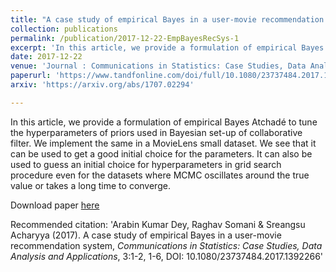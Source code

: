 ```yaml
---
title: "A case study of empirical Bayes in a user-movie recommendation system"
collection: publications
permalink: /publication/2017-12-22-EmpBayesRecSys-1
excerpt: 'In this article, we provide a formulation of empirical Bayes Atchadé to tune the hyperparameters of priors used in Bayesian set-up of collaborative filter.'
date: 2017-12-22
venue: 'Journal : Communications in Statistics: Case Studies, Data Analysis and Applications'
paperurl: 'https://www.tandfonline.com/doi/full/10.1080/23737484.2017.1392266'
arxiv: 'https://arxiv.org/abs/1707.02294'

---
```

In this article, we provide a formulation of empirical Bayes Atchadé to tune the hyperparameters of priors used in Bayesian set-up of collaborative filter. We implement the same in a MovieLens small dataset. We see that it can be used to get a good initial choice for the parameters. It can also be used to guess an initial choice for hyperparameters in grid search procedure even for the datasets where MCMC oscillates around the true value or takes a long time to converge.

Download paper [here](https://www.tandfonline.com/doi/full/10.1080/23737484.2017.1392266)

Recommended citation: 'Arabin Kumar Dey, Raghav Somani & Sreangsu Acharyya (2017). A case study of empirical Bayes in a user-movie recommendation system, <i>Communications in Statistics: Case Studies, Data Analysis and Applications</i>, 3:1-2, 1-6, DOI: 10.1080/23737484.2017.1392266'